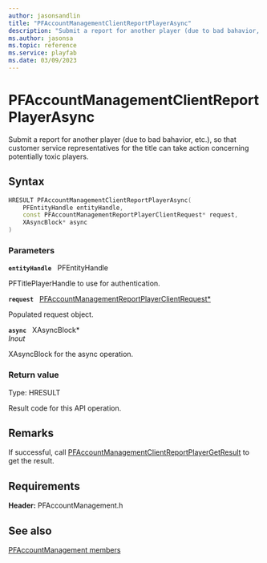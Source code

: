 ```yaml
---
author: jasonsandlin
title: "PFAccountManagementClientReportPlayerAsync"
description: "Submit a report for another player (due to bad bahavior, etc.), so that customer service representatives for the title can take action concerning potentially toxic players."
ms.author: jasonsa
ms.topic: reference
ms.service: playfab
ms.date: 03/09/2023
---
```


# PFAccountManagementClientReportPlayerAsync  

Submit a report for another player (due to bad bahavior, etc.), so that customer service representatives for the title can take action concerning potentially toxic players.  

## Syntax  
  
```cpp
HRESULT PFAccountManagementClientReportPlayerAsync(  
    PFEntityHandle entityHandle,  
    const PFAccountManagementReportPlayerClientRequest* request,  
    XAsyncBlock* async  
)  
```  
  
### Parameters  
  
**`entityHandle`** &nbsp; PFEntityHandle  
  
PFTitlePlayerHandle to use for authentication.  
  
**`request`** &nbsp; [PFAccountManagementReportPlayerClientRequest*](../../pfaccountmanagementtypes/structs/pfaccountmanagementreportplayerclientrequest.md)  
  
Populated request object.  
  
**`async`** &nbsp; XAsyncBlock*  
*_Inout_*  
  
XAsyncBlock for the async operation.  
  
  
### Return value
Type: HRESULT
  
Result code for this API operation.
  
## Remarks  
  
If successful, call [PFAccountManagementClientReportPlayerGetResult](pfaccountmanagementclientreportplayergetresult.md) to get the result.
  
## Requirements  
  
**Header:** PFAccountManagement.h
  
## See also  
[PFAccountManagement members](../pfaccountmanagement_members.md)  

  
  
